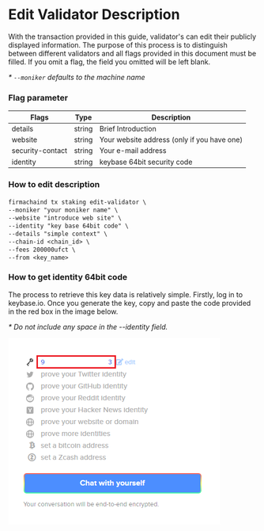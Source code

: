 # Edit Validator Description

With the transaction provided in this guide, validator's can edit their publicly displayed information. The purpose of this process is to distinguish between different validators and all flags provided in this document must be filled. If you omit a flag, the field you omitted will be left blank.

_\* `--moniker` defaults to the machine name_

### Flag parameter

| Flags            | Type   | Description                                 |
| ---------------- | ------ | ------------------------------------------- |
| details          | string | Brief Introduction                          |
| website          | string | Your website address (only if you have one) |
| security-contact | string | Your e-mail address                         |
| identity         | string | keybase 64bit security code                 |

### How to edit description

```
firmachaind tx staking edit-validator \
--moniker "your moniker name" \
--website "introduce web site" \
--identity "key base 64bit code" \
--details "simple context" \
--chain-id <chain_id> \
--fees 200000ufct \
--from <key_name>
```

### How to get identity 64bit code

The process to retrieve this key data is relatively simple. Firstly, log in to keybase.io. Once you generate the key, copy and paste the code provided in the red box in the image below.

_\*_ _Do not include any space in the --identity field._

![](../../.gitbook/assets/image.png)
